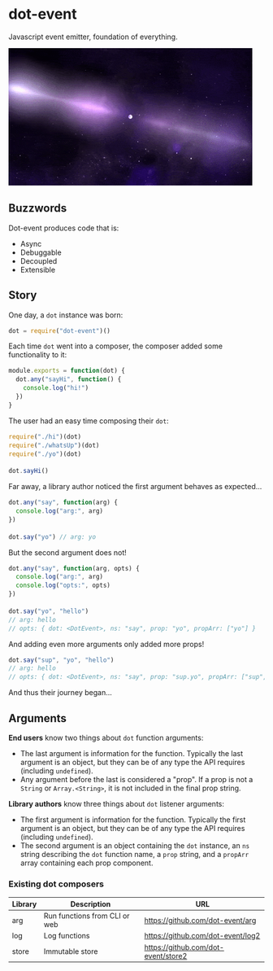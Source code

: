 # dot-event

Javascript event emitter, foundation of everything.

![neutron star](neutron.gif)

## Buzzwords

Dot-event produces code that is:

- Async
- Debuggable
- Decoupled
- Extensible

## Story

One day, a `dot` instance was born:

```js
dot = require("dot-event")()
```

Each time `dot` went into a composer, the composer added some functionality to it:

```js
module.exports = function(dot) {
  dot.any("sayHi", function() {
    console.log("hi!")
  })
}
```

The user had an easy time composing their `dot`:

```js
require("./hi")(dot)
require("./whatsUp")(dot)
require("./yo")(dot)

dot.sayHi()
```

Far away, a library author noticed the first argument behaves as expected...

```js
dot.any("say", function(arg) {
  console.log("arg:", arg)
})

dot.say("yo") // arg: yo
```

But the second argument does not!

```js
dot.any("say", function(arg, opts) {
  console.log("arg:", arg)
  console.log("opts:", opts)
})

dot.say("yo", "hello")
// arg: hello
// opts: { dot: <DotEvent>, ns: "say", prop: "yo", propArr: ["yo"] }
```

And adding even more arguments only added more props!

```js
dot.say("sup", "yo", "hello")
// arg: hello
// opts: { dot: <DotEvent>, ns: "say", prop: "sup.yo", propArr: ["sup", "yo"] }
```

And thus their journey began...

## Arguments

**End users** know two things about `dot` function arguments:

- The last argument is information for the function. Typically the last argument is an object, but they can be of any type the API requires (including `undefined`).
- Any argument before the last is considered a "prop". If a prop is not a `String` or `Array.<String>`, it is not included in the final prop string.

**Library authors** know three things about `dot` listener arguments:

- The first argument is information for the function. Typically the first argument is an object, but they can be of any type the API requires (including `undefined`).
- The second argument is an object containing the `dot` instance, an `ns` string describing the `dot` function name, a `prop` string, and a `propArr` array containing each prop component.

### Existing dot composers

| Library | Description                   | URL                                 |
| ------- | ----------------------------- | ----------------------------------- |
| arg     | Run functions from CLI or web | https://github.com/dot-event/arg    |
| log     | Log functions                 | https://github.com/dot-event/log2   |
| store   | Immutable store               | https://github.com/dot-event/store2 |
